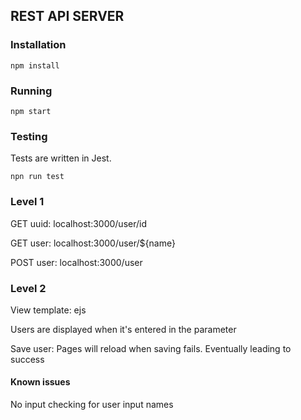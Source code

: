 ## REST API SERVER

### Installation

`npm install`

### Running

`npm start`

### Testing

Tests are written in Jest.

`npn run test`

### Level 1

GET uuid: localhost:3000/user/id

GET user: localhost:3000/user/\${name}

POST user: localhost:3000/user

### Level 2

View template: ejs

Users are displayed when it's entered in the parameter

Save user: Pages will reload when saving fails. Eventually leading to success

#### Known issues

No input checking for user input names
